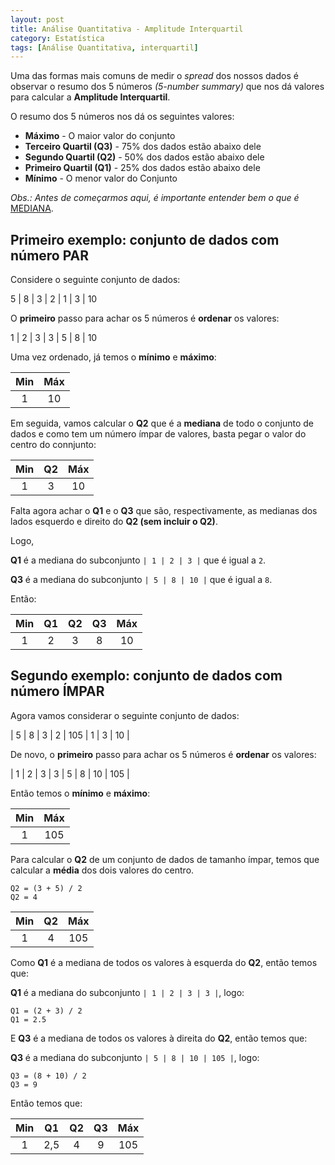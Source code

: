 ```yaml
---
layout: post
title: Análise Quantitativa - Amplitude Interquartil
category: Estatística
tags: [Análise Quantitativa, interquartil]
---
```


Uma das formas mais comuns de medir o _spread_ dos nossos dados é observar o resumo dos 5 números _(5-number summary)_ que nos dá valores para calcular a **Amplitude Interquartil**.

O resumo dos 5 números nos dá os seguintes valores:

- **Máximo** - O maior valor do conjunto
- **Terceiro Quartil (Q3)** - 75% dos dados estão abaixo dele
- **Segundo Quartil (Q2)** - 50% dos dados estão abaixo dele
- **Primeiro Quartil (Q1)** - 25% dos dados estão abaixo dele
- **Mínimo** - O menor valor do Conjunto

_Obs.: Antes de começarmos aqui, é importante entender bem o que é_ [MEDIANA](https://albertoivo.github.io/medidas-de-centro/).

## Primeiro exemplo: conjunto de dados com número PAR

Considere o seguinte conjunto de dados:

5 | 8 | 3 | 2 | 1 | 3 | 10

O **primeiro** passo para achar os 5 números é **ordenar** os valores:

1 | 2 | 3 | 3 | 5 | 8 | 10

Uma vez ordenado, já temos o **mínimo** e **máximo**:

| Min | Máx |
|:---:|:---:|
|  1  |  10 |

Em seguida, vamos calcular o **Q2** que é a **mediana** de todo o conjunto de dados e como tem um número ímpar de valores, basta pegar o valor do centro do connjunto:

| Min |  Q2 | Máx |
|:---:|:---:|:---:|
|  1  |  3  |  10 |

Falta agora achar o **Q1** e o **Q3** que são, respectivamente, as medianas dos lados esquerdo e direito do **Q2 (sem incluir o Q2)**.

Logo,

**Q1** é a mediana do subconjunto `| 1 | 2 | 3 |` que é igual a `2`.

**Q3** é a mediana do subconjunto `| 5 | 8 | 10 |` que é igual a `8`.

Então:

| Min |  Q1 |  Q2 |  Q3 | Máx |
|:---:|:---:|:---:|:---:|:---:|
|  1  |  2  |  3  |  8  | 10  |

## Segundo exemplo: conjunto de dados com número ÍMPAR

Agora vamos considerar o seguinte conjunto de dados:

| 5 | 8 | 3 | 2 | 105 | 1 | 3 | 10 |

De novo, o **primeiro** passo para achar os 5 números é **ordenar** os valores:

| 1 | 2 | 3 | 3 | 5 | 8 | 10 | 105 |

Então temos o **mínimo** e **máximo**:

| Min | Máx |
|:---:|:---:|
|  1  | 105 |

Para calcular o **Q2** de um conjunto de dados de tamanho ímpar, temos que calcular a **média** dos dois valores do centro. 

```
Q2 = (3 + 5) / 2
Q2 = 4
```

| Min |  Q2 | Máx |
|:---:|:---:|:---:|
|  1  |  4  | 105 |

Como **Q1** é a mediana de todos os valores à esquerda do **Q2**, então temos que:

**Q1** é a mediana do subconjunto `| 1 | 2 | 3 | 3 |`, logo:

```
Q1 = (2 + 3) / 2
Q1 = 2.5
```

E **Q3** é a mediana de todos os valores à direita do **Q2**, então temos que:

**Q3** é a mediana do subconjunto `| 5 | 8 | 10 | 105 |`, logo:

```
Q3 = (8 + 10) / 2
Q3 = 9
```

Então temos que:

| Min |  Q1 |  Q2 |  Q3 | Máx |
|:---:|:---:|:---:|:---:|:---:|
|  1  | 2,5 |  4  |  9  | 105 |